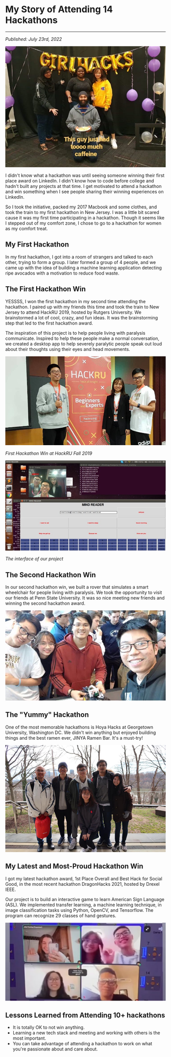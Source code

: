 # My Story of Attending 14 Hackathons
---
*Published: July 23rd, 2022*

![My First Hackathon](https://raw.githubusercontent.com/AriNguyen/aringuyen.github.io/master/public/assets/blogs/blog1/njit.jpg?raw=true)

I didn't know what a hackathon was until seeing someone winning their first place award on LinkedIn. I didn't know how to code before college and hadn't built any projects at that time. I get motivated to attend a hackathon and win something when I see people sharing their winning experiences on LinkedIn. 

So I took the initiative, packed my 2017 Macbook and some clothes, and took the train to my first hackathon in New Jersey. I was a little bit scared cause it was my first time participating in a hackathon. Though it seems like I stepped out of my comfort zone, I chose to go to a hackathon for women as my comfort treat. 

## My First Hackathon
In my first hackathon, I got into a room of strangers and talked to each other, trying to form a group. I later formed a group of 4 people, and we came up with the idea of building a machine learning application detecting ripe avocados with a motivation to reduce food waste. 

## The First Hackathon Win
YESSSS, I won the first hackathon in my second time attending the hackathon. I paired up with my friends this time and took the train to New Jersey to attend HackRU 2019, hosted by Rutgers University. We brainstormed a lot of cool, crazy, and fun ideas. It was the brainstorming step that led to the first hackathon award.

The inspiration of this project is to help people living with paralysis communicate. Inspired to help these people make a normal conversation, we created a desktop app to help severely paralytic people speak out loud about their thoughts using their eyes and head movements.

![The First Hackathon Win](https://github.com/AriNguyen/aringuyen.github.io/blob/master/public/assets/blogs/blog1/hackru.jpg?raw=true)

*First Hackathon Win at HackRU Fall 2019*

![GUI Speak Your Mind](https://github.com/AriNguyen/aringuyen.github.io/blob/master/public/assets/blogs/blog1/speak-your-mind.jpg?raw=true)

*The interface of our project*

## The Second Hackathon Win
In our second hackathon win, we built a rover that simulates a smart wheelchair for people living with paralysis. We took the opportunity to visit our friends at Penn State University. It was so nice meeting new friends and winning the second hackathon award. 

![The Second Hackathon Winn](https://github.com/AriNguyen/aringuyen.github.io/blob/master/public/assets/blogs/blog1/hackpsu.jpg?raw=true)

## The "Yummy" Hackathon
One of the most memorable hackathons is Hoya Hacks at Georgetown University, Washington DC. We didn't win anything but enjoyed building things and the best ramen ever, JINYA Ramen Bar. It's a must-try!

![Hoyahacks Hackathon](https://github.com/AriNguyen/aringuyen.github.io/blob/master/public/assets/blogs/blog1/hoyahacks.jpg?raw=true)

## My Latest and Most-Proud Hackathon Win
I got my latest hackathon award, 1st Place Overall and Best Hack for Social Good, in the most recent hackathon DragonHacks 2021, hosted by Drexel IEEE. 

Our project is to build an interactive game to learn American Sign Language (ASL). We implemented transfer learning, a machine learning technique, in image classification tasks using Python, OpenCV, and Tensorflow. The program can recognize 29 classes of hand gestures.


![DragonHacks 2021](https://github.com/AriNguyen/aringuyen.github.io/blob/master/public/assets/blogs/blog1/dragonhacks.jpg?raw=true)

## Lessons Learned from Attending 10+ hackathons
- It is totally OK to not win anything. 
- Learning a new tech stack and meeting and working with others is the most important.
- You can take advantage of attending a hackathon to work on what you're passionate about and care about. 
